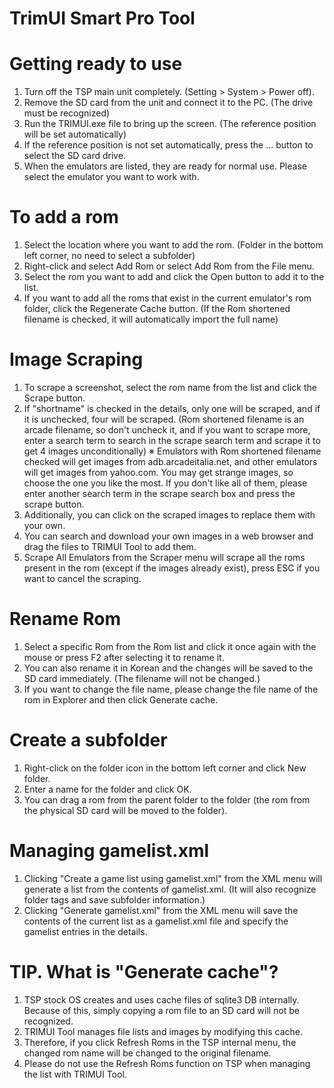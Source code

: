 # TrimUI Smart Pro Tool

# Getting ready to use
1. Turn off the TSP main unit completely. (Setting > System > Power off).
2. Remove the SD card from the unit and connect it to the PC. (The drive must be recognized)
3. Run the TRIMUI.exe file to bring up the screen. (The reference position will be set automatically)
4. If the reference position is not set automatically, press the ... button to select the SD card drive.
5. When the emulators are listed, they are ready for normal use. Please select the emulator you want to work with.

# To add a rom
1. Select the location where you want to add the rom. (Folder in the bottom left corner, no need to select a subfolder)
2. Right-click and select Add Rom or select Add Rom from the File menu.
3. Select the rom you want to add and click the Open button to add it to the list.
4. If you want to add all the roms that exist in the current emulator's rom folder, click the Regenerate Cache button. (If the Rom shortened filename is checked, it will automatically import the full name)

# Image Scraping
1. To scrape a screenshot, select the rom name from the list and click the Scrape button.
2. If "shortname" is checked in the details, only one will be scraped, and if it is unchecked, four will be scraped. (Rom shortened filename is an arcade filename, so don't uncheck it, and if you want to scrape more, enter a search term to search in the scrape search term and scrape it to get 4 images unconditionally)
   ※ Emulators with Rom shortened filename checked will get images from adb.arcadeitalia.net, and other emulators will get images from yahoo.com. You may get strange images, so choose the one you like the most. If you don't like all of them, please enter another search term in the scrape search box and press the scrape button.
3. Additionally, you can click on the scraped images to replace them with your own.
4. You can search and download your own images in a web browser and drag the files to TRIMUI Tool to add them.
5. Scrape All Emulators from the Scraper menu will scrape all the roms present in the rom (except if the images already exist), press ESC if you want to cancel the scraping.

# Rename Rom
1. Select a specific Rom from the Rom list and click it once again with the mouse or press F2 after selecting it to rename it.
2. You can also rename it in Korean and the changes will be saved to the SD card immediately. (The filename will not be changed.)
3. If you want to change the file name, please change the file name of the rom in Explorer and then click Generate cache.​

# Create a subfolder
1. Right-click on the folder icon in the bottom left corner and click New folder.
2. Enter a name for the folder and click OK.
3. You can drag a rom from the parent folder to the folder (the rom from the physical SD card will be moved to the folder).

# Managing gamelist.xml
1. Clicking "Create a game list using gamelist.xml" from the XML menu will generate a list from the contents of gamelist.xml. (It will also recognize folder tags and save subfolder information.)
2. Clicking "Generate gamelist.xml" from the XML menu will save the contents of the current list as a gamelist.xml file and specify the gamelist entries in the details.

# TIP. What is "Generate cache"?
 1. TSP stock OS creates and uses cache files of sqlite3 DB internally. Because of this, simply copying a rom file to an SD card will not be recognized.
 2. TRIMUI Tool manages file lists and images by modifying this cache.
 3. Therefore, if you click Refresh Roms in the TSP internal menu, the changed rom name will be changed to the original filename.
 4. Please do not use the Refresh Roms function on TSP when managing the list with TRIMUI Tool.
